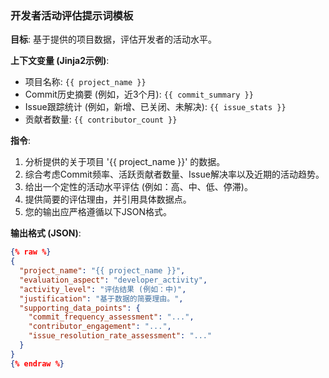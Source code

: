 
### 开发者活动评估提示词模板

**目标**: 基于提供的项目数据，评估开发者的活动水平。

**上下文变量 (Jinja2示例)**:
- 项目名称: `{{ project_name }}`
- Commit历史摘要 (例如，近3个月): 
  `{{ commit_summary }}` 
- Issue跟踪统计 (例如，新增、已关闭、未解决):
  `{{ issue_stats }}`
- 贡献者数量: `{{ contributor_count }}`

**指令**:
1. 分析提供的关于项目 '{{ project_name }}' 的数据。
2. 综合考虑Commit频率、活跃贡献者数量、Issue解决率以及近期的活动趋势。
3. 给出一个定性的活动水平评估 (例如：高、中、低、停滞)。
4. 提供简要的评估理由，并引用具体数据点。
5. 您的输出应严格遵循以下JSON格式。

**输出格式 (JSON)**:
```json
{% raw %}
{
  "project_name": "{{ project_name }}",
  "evaluation_aspect": "developer_activity",
  "activity_level": "评估结果 (例如：中)",
  "justification": "基于数据的简要理由。",
  "supporting_data_points": {
    "commit_frequency_assessment": "...",
    "contributor_engagement": "...",
    "issue_resolution_rate_assessment": "..."
  }
}
{% endraw %}
```
